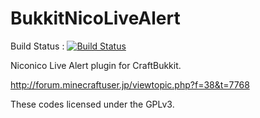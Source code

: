 BukkitNicoLiveAlert
===================

Build Status : [![Build Status](https://travis-ci.org/ucchyocean/BukkitNicoLiveAlert.svg)](https://travis-ci.org/ucchyocean/BukkitNicoLiveAlert)

Niconico Live Alert plugin for CraftBukkit.

http://forum.minecraftuser.jp/viewtopic.php?f=38&t=7768

These codes licensed under the GPLv3.
